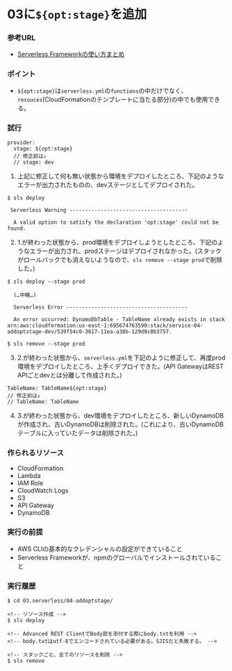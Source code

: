 # 03に`${opt:stage}`を追加

### 参考URL
- [Serverless Frameworkの使い方まとめ](https://qiita.com/horike37/items/b295a91908fcfd4033a2)

### ポイント
- `${opt:stage}`は`serverless.yml`の`functions`の中だけでなく、`resouces`(CloudFormationのテンプレートに当たる部分)の中でも使用できる。

### 試行
```
provider:
  stage: ${opt:stage}
  // 修正前は↓
  // stage: dev
```
1. 上記に修正して何も無い状態から環境をデプロイしたところ、下記のようなエラーが出力されたものの、devステージとしてデプロイされた。
```
$ sls deploy

 Serverless Warning --------------------------------------

  A valid option to satisfy the declaration 'opt:stage' could not be found.
```
2. 1.が終わった状態から、prod環境をデプロイしようとしたところ、下記のようなエラーが出力され、prodステージはデプロイされなかった。(スタックがロールバックでも消えないようなので、`sls remove --stage prod`で削除した。)
```
$ sls deploy --stage prod

  (…中略…)

  Serverless Error ---------------------------------------

  An error occurred: DynamoDbTable - TableName already exists in stack arn:aws:cloudformation:us-east-1:695674763590:stack/service-04-addoptstage-dev/539f54c0-3617-11ea-a30b-129d8c0b3757.

$ sls remove --stage prod
```
3. 2.が終わった状態から、`serverless.yml`を下記のように修正して、再度prod環境をデプロイしたところ、上手くデプロイできた。(API GatewayはREST APIごとdevとは分離して作成された。)
```
TableName: TableName${opt:stage}
// 修正前は↓
// TableName: TableName
```
4. 3.が終わった状態から、dev環境をデプロイしたところ、新しいDynamoDBが作成され、古いDynamoDBは削除された。(これにより、古いDynamoDBテーブルに入っていたデータは削除された。)  




### 作られるリソース
- CloudFormation
- Lambda
- IAM Role
- CloudWatch Logs
- S3
- API Gateway
- DynamoDB

### 実行の前提
- AWS CLIの基本的なクレデンシャルの設定ができていること
- Serverless Frameworkが、npmのグローバルでインストールされていること

### 実行履歴
```
$ cd 03.serverless/04-addoptstage/

<!-- リソース作成 -->
$ sls deploy

<!-- Advanced REST ClientでBody部を添付する際にbody.txtを利用 -->
<!-- body.txtはutf-8でエンコードされている必要がある。SJISだと失敗する。 -->

<!-- スタックごと、全てのリソースを削除 -->
$ sls remove
```


